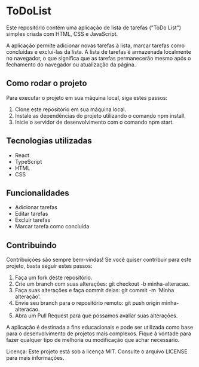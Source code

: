 <h1>ToDoList</h1>

<p>Este repositório contém uma aplicação de lista de tarefas ("ToDo List") simples criada com HTML, CSS e JavaScript.</p>

<p>A aplicação permite adicionar novas tarefas à lista, marcar tarefas como concluídas e excluí-las da lista. A lista de tarefas é armazenada localmente no navegador, o que significa que as tarefas permanecerão mesmo após o fechamento do navegador ou atualização da página.</p>

<h2>Como rodar o projeto</h2>

<p>Para executar o projeto em sua máquina local, siga estes passos:</p>

<ol>
	<li>Clone este repositório em sua máquina local.</li>
	<li>Instale as dependências do projeto utilizando o comando npm install.</li>
	<li>Inicie o servidor de desenvolvimento com o comando npm start.</li>
</ol>

<h2>Tecnologias utilizadas</h2>

<ul>
	<li>React</li>
	<li>TypeScript</li>
	<li>HTML</li>
	<li>CSS</li>
</ul>

<h2>Funcionalidades</h2>

<ul>
	<li>Adicionar tarefas</li>
	<li>Editar tarefas</li>
	<li>Excluir tarefas</li>
	<li>Marcar tarefa como concluída</li>
</ul>

<h2>Contribuindo</h2>

<p>Contribuições são sempre bem-vindas! Se você quiser contribuir para este projeto, basta seguir estes passos:</p>

<ol>
	<li>Faça um fork deste repositório.</li>
	<li>Crie um branch com suas alterações: git checkout -b minha-alteracao.</li>
	<li>Faça suas alterações e faça commit delas: git commit -m 'Minha alteração'.</li>
	<li>Envie seu branch para o repositório remoto: git push origin minha-alteracao.</li>
	<li>Abra um Pull Request para que possamos avaliar suas alterações.</li>
</ol>

<p>A aplicação é destinada a fins educacionais e pode ser utilizada como base para o desenvolvimento de projetos mais complexos. Fique à vontade para fazer qualquer tipo de melhoria ou modificação que achar necessário.</p>

<p>Licença: Este projeto está sob a licença MIT. Consulte o arquivo LICENSE para mais informações.</p>

